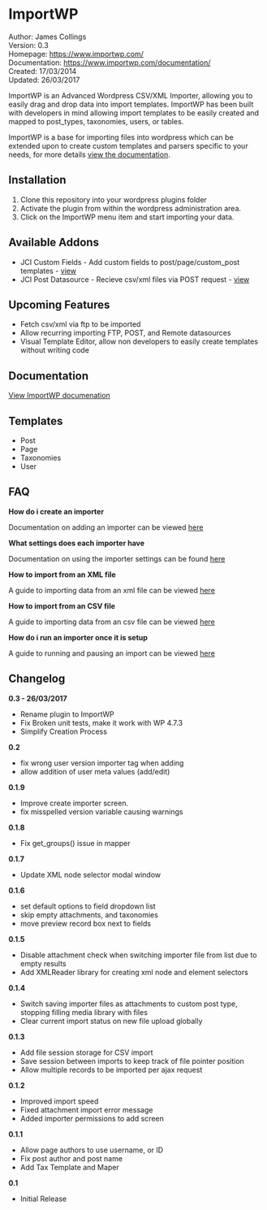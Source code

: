# ImportWP

Author: James Collings  
Version: 0.3  
Homepage: https://www.importwp.com/  
Documentation: https://www.importwp.com/documentation/  
Created: 17/03/2014  
Updated: 26/03/2017  

ImportWP is an Advanced Wordpress CSV/XML Importer, allowing you to easily drag and drop data into import templates. ImportWP has been built with developers in mind allowing import templates to be easily created and mapped to post_types, taxonomies, users, or tables.

ImportWP is a base for importing files into wordpress which can be extended upon to create custom templates and parsers specific to your needs, for more details [view the documentation](https://www.importwp.com/documentation/).

## Installation
1. Clone this repository into your wordpress plugins folder
1. Activate the plugin from within the wordpress administration area.
1. Click on the ImportWP menu item and start importing your data.

## Available Addons
* JCI Custom Fields - Add custom fields to post/page/custom_post templates - [view](https://github.com/jcollings/jci-custom-fields)
* JCI Post Datasource - Recieve csv/xml files via POST request - [view](https://github.com/jcollings/jci-post-datasource)

## Upcoming Features
* Fetch csv/xml via ftp to be imported
* Allow recurring importing FTP, POST, and Remote datasources
* Visual Template Editor, allow non developers to easily create templates without writing code

## Documentation
[View ImportWP documenation](https://www.importwp.com/documentation/)

## Templates
* Post
* Page
* Taxonomies
* User

## FAQ

**How do i create an importer**

Documentation on adding an importer can be viewed [here](https://www.importwp.com/documentation/adding-an-importer/)

**What settings does each importer have**

Documentation on using the importer settings can be found [here](https://www.importwp.com/documentation/importer-settings/)

**How to import from an XML file**

A guide to importing data from an xml file can be viewed [here](https://www.importwp.com/documentation/importing-from-xml-file/)

**How to import from an CSV file**

A guide to importing data from an csv file can be viewed [here](https://www.importwp.com/documentation/importing-from-csv-file/)

**How do i run an importer once it is setup**

A guide to running and pausing an import can be viewed [here](https://www.importwp.com/documentation/running-an-import/)

## Changelog

**0.3 - 26/03/2017**

* Rename plugin to ImportWP
* Fix Broken unit tests, make it work with WP 4.7.3
* Simplify Creation Process

**0.2**

* fix wrong user version importer tag when adding
* allow addition of user meta values (add/edit)

**0.1.9**

* Improve create importer screen. 
* fix misspelled version variable causing warnings

**0.1.8**

* Fix get_groups() issue in mapper

**0.1.7**

* Update XML node selector modal window

**0.1.6**

* set default options to field dropdown list
* skip empty attachments, and taxonomies
* move preview record box next to fields

**0.1.5**

* Disable attachment check when switching importer file from list due to empty results
* Add XMLReader library for creating xml node and element selectors

**0.1.4**

* Switch saving importer files as attachments to custom post type, stopping filling media library with files
* Clear current import status on new file upload globally

**0.1.3**

* Add file session storage for CSV import
* Save session between imports to keep track of file pointer position
* Allow multiple records to be imported per ajax request

**0.1.2**

* Improved import speed
* Fixed attachment import error message
* Added importer permissions to add screen

**0.1.1**

* Allow page authors to use username, or ID
* Fix post author and post name
* Add Tax Template and Maper

**0.1** 

* Initial Release
